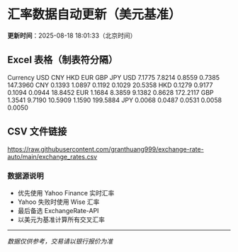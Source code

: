 # 汇率数据自动更新（美元基准）

**更新时间**：2025-08-18 18:01:33（北京时间）

## Excel 表格（制表符分隔）

Currency	USD	CNY	HKD	EUR	GBP	JPY
USD		7.1775	7.8214	0.8559	0.7385	147.3960
CNY	0.1393		1.0897	0.1192	0.1029	20.5358
HKD	0.1279	0.9177		0.1094	0.0944	18.8452
EUR	1.1684	8.3859	9.1382		0.8628	172.2117
GBP	1.3541	9.7190	10.5909	1.1590		199.5884
JPY	0.0068	0.0487	0.0531	0.0058	0.0050	

## CSV 文件链接

https://raw.githubusercontent.com/granthuang999/exchange-rate-auto/main/exchange_rates.csv

### 数据源说明
- 优先使用 Yahoo Finance 实时汇率
- Yahoo 失败时使用 Wise 汇率
- 最后备选 ExchangeRate-API
- 以美元为基准计算所有交叉汇率

---
*数据仅供参考，交易请以银行报价为准*